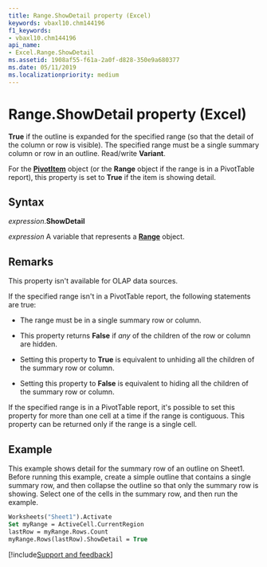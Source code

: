 ```yaml
---
title: Range.ShowDetail property (Excel)
keywords: vbaxl10.chm144196
f1_keywords:
- vbaxl10.chm144196
api_name:
- Excel.Range.ShowDetail
ms.assetid: 1908af55-f61a-2a0f-d828-350e9a680377
ms.date: 05/11/2019
ms.localizationpriority: medium
---
```



# Range.ShowDetail property (Excel)

**True** if the outline is expanded for the specified range (so that the detail of the column or row is visible). The specified range must be a single summary column or row in an outline. Read/write **Variant**. 

For the **[PivotItem](excel.pivotitem.md)** object (or the **Range** object if the range is in a PivotTable report), this property is set to **True** if the item is showing detail.


## Syntax

_expression_.**ShowDetail**

_expression_ A variable that represents a **[Range](excel.range(object).md)** object.


## Remarks

This property isn't available for OLAP data sources.

If the specified range isn't in a PivotTable report, the following statements are true:

- The range must be in a single summary row or column.
    
- This property returns **False** if _any_ of the children of the row or column are hidden.
    
- Setting this property to **True** is equivalent to unhiding all the children of the summary row or column.
    
- Setting this property to **False** is equivalent to hiding all the children of the summary row or column.
    
If the specified range is in a PivotTable report, it's possible to set this property for more than one cell at a time if the range is contiguous. This property can be returned only if the range is a single cell.


## Example

This example shows detail for the summary row of an outline on Sheet1. Before running this example, create a simple outline that contains a single summary row, and then collapse the outline so that only the summary row is showing. Select one of the cells in the summary row, and then run the example.

```vb
Worksheets("Sheet1").Activate 
Set myRange = ActiveCell.CurrentRegion 
lastRow = myRange.Rows.Count 
myRange.Rows(lastRow).ShowDetail = True
```



[!include[Support and feedback](~/includes/feedback-boilerplate.md)]